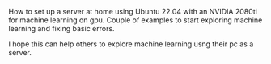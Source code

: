 How to set up a server at home using Ubuntu 22.04 with an NVIDIA 2080ti for machine learning on gpu. 
Couple of examples to start exploring machine learning and fixing basic errors.

I hope this can help others to explore machine learning usng their pc as a server.
